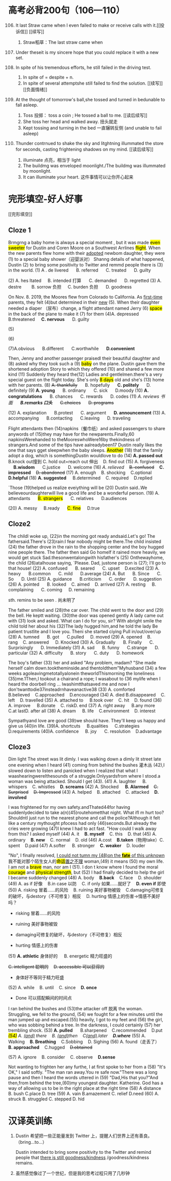 # 高考必背200句（106—110）

106. It last Straw came when l even failed to make or receive calls with it.[[投诉信]] [[续写]]
     
     1. Straw稻草：The last straw came when

107. Under theseit is my sincere hope that you could replace it with a
     new set.

108. In spite of his tremendous efforts, he still failed in the driving test.
     
     1. In spite of = despite + n.
     2. In spite of several attemptshe still failed to find the solution. [[续写]] [[负面情绪]]

109. At the thought of tomorrow's ball,she tossed and turned in bedunable to fall asleep.
     
     1. Toss 投掷： toss a coin ; He tossed a ball to me. [[读后续写]]
     2. She toss her head and walked away. 扭头就走
     3. Kept tossing and turning in the bed 一直辗转反侧 (and unable to fail asleep)

110. Thunder contrnued to shake the sky and litghtning illummated the store for seconds, casting frightening shadows on my mind. [[读后续写]]
     
     1. illuminate 点亮，相当于 light
     2. The buildmg was enveloped moonlight./The buildmg was illummated by moonlight.
     3. It can illuminate your heart. 这件事情可以让你开心起来

# 完形填空-好人好事

[[完形填空]]

## Cloze 1

Brmgrng a baby home is always a special moment , but it was made <mark>even sweeter</mark> for Dustin and Coren Moore on a Southwest Arrlines <mark>flight</mark>. When the new parents flew home with their <u>adopted</u> newbom daughter, they were (1) to a special baby shower（迎婴派对）
Shanng details of what happened, Dustin (2) to bring some positivity to Twitter and remmd people there is (3) in the world.
(1) A . de livered $\quad$ B. referred $\quad$ C. treated $\quad$ D. guilty

(2) A. hes ltated $\quad$B. intended 打算 $\quad$ C. demanded $\quad$ D. regretted
(3) A. destre   $\quad$ B. sorrow 负担$\quad$ C. burden 负担 $\quad$ D. goodness



On Nov. 8. 2019, the Moores flew from Colorado to California. As <u>first-time</u>
parents, they felt (4)but determined in their <u>new</u> (5). When their daughter needed a diaper （尿布）change, a flight attendant named Jerry (6) <mark>space</mark> in the back of the plane to make it (7) for them
(4)A. depressed $\quad$ B.threatened $\quad$**C. nervous** $\quad$ D. guilty

(5)

(6)

(7)A.obvious $\quad$ B.different $\quad$ C.worthwhile $\quad$ **D.convenient**


Then, Jenny and another passenger praisedl their beautiful daughter and (8) asked why they took such a (9) <mark>baby</mark> on the plane. Dustin gave them the shortened adoption Story to which they offered (10) and shared a few more kind (11) Suddenly they heard the(12) Ladies and gentlelmen.there's a very special guest on the flight today. She's only <mark>8 days</mark> old and she's (13) home with her parents. 
(8) ~~A. thankfully~~ $\quad$ B. hopefully $\quad$ **C. politely** $\quad$ D. definitely
(9) **A. young** $\quad$ B. ordinany $\quad$ C. sick $\quad$ D.moody
(10) **A. congratulations** $\quad$ B. chances $\quad$ C. rewards $\quad$ D. codes
(11) *A. reviews 书面* $\quad$ ***B.remarks  口头*** $\quad$ ~~C.choices~~ $\quad$ ~~D. programs~~

(12) A. explanation $\quad$ B.protest $\quad$ C. argument $\quad$ **D. announcement**
(13) A. accompanying $\quad$ B.contacting $\quad$ C.leaving $\quad$ D. traveling



Flight attendants then (14)napkins（餐巾纸）and asked passengers to
share anywords of (15)they may have for the newparents.Finally,60
napkinsWerehanded to theMooreswhoWere16by thekindness of
strangers.And some of the tips have aalreadybeen17
Dustin really likes the one that says gget sleepwhen the baby sleeps. <mark>Another</mark> (18) that the family adopt a dog, which is somethingDustin wouldlove to do
(14) **A. passed out**   B.knock out撞到 C. hold out=reach out 伸出$\quad$D. find out
(15) A. forgiveness $\quad$**B.wisdom** $\quad$ C.justice $\quad$ D. welcome
(16) *A. relieved*$\quad$~~B. confused~~$\quad$**C. impressed**$\quad$~~D. abandoned~~
(17) A. enough$\quad$B. shocking$\quad$C.optional$\quad$**D.helpful**
(18) **A. suggested**$\quad$ B.determined$\quad$C. required$\quad$D.replied



`Those  (19)helped us realize eveiything will be (20)
Dustin said..We believeourdaughterwill live a good life and be a wonderful
person.
(19) A. attendants $\quad$ <mark>B. strangers</mark> $\quad$ C. relatives $\quad$ D.audiences

(20) A. messy$\quad$ B.ready $\quad$ <mark>C. fine</mark> $\quad$D.true



## Cloze2



The childl woke up, (22)in the morning got ready andsaid.Let's go!
The fathersaid.There's (23)rain:I fear nobody might be there.The child
insisted (24) the father drove in the rain to the shopping center and the boy
hugged nine people there. The father then said Go homeIf it rained more heavily, we would get stuck Sad.thesonwentalongwith hisfather's (25)
Onthewayhome, the child (26)atalhouse saying, `Please.
Dad, justone person is (27); I'll go to that house!
(22) A. confused $\quad$ B. seared $\quad$ C. upset$\quad$D.excited
(23) A. heavy $\quad$ B.common $\quad$ C. mild $\quad$ D.average
(24) A. But $\quad$ B. Since $\quad$ C. So $\quad$ D. Until
(25) A. guidance $\quad$ B.criticism $\quad$ C. order $\quad$ D. suggestion
(26) A. pointed $\quad$ B. looked$\quad$C. aimed$\quad$D. arrived
(27) A. resting$\quad$ B. complaining $\quad$ C. coming $\quad$D. remaining

sth. remins to be seen . 尚未明了


The father smiled and (28)the car over. The child went to the door and (29) the bell. He keptt waiting. (30)the door was opened gently A lady came out with (31) look and asked.`What can I do for you, sir? With abright smile the child told her about his (32)The lady hugged him,and he told the lady Be patient trustlite and I love you. Theni she started ciying
Pull in/out/over/up
(28) A. tumned $\quad$ B. got $\quad$ C.pulled $\quad$D. moved
(29) A. opened$\quad$B. rang$\quad$C. answered$\quad$ D. Knocked
(30) A. Gradually $\quad$ B. Finally $\quad$ C. Surprisingly $\quad$ D. Immediately
(31) A. sad $\quad$ B. funny $\quad$ C.strange $\quad$ D. particular
(32) A. difficulty $\quad$ B. story $\quad$ C. duty $\quad$ D. homework



The boy's father (33) her and asked "Any problem, madam? "She
made herself calm down.tooktheminside.and thentoldthem"Myhusband (34)
a few weeks agoleavingmetotallyalonein theworldThismorning the
loneliness (35)me.1Then,I tookout a chairand a rope; I wasabout to (36
mylife when I heard the doorbell ring ... lwashimtthatsaved me and
now I don'twanttodie37insteadrnhaveanactive38
(33) A. comforted $\quad$B.believed$\quad$C.approached$\quad$D.encouraged
(34) A. died B.disappeared$\quad$C. left$\quad$D. travelled
(35) A. attached to $\quad$B.took over$\quad$C. hit$\quad$D. found
(36) A. improve $\quad$B.donate$\quad$C. riskD. end
(37) A. right away $\quad$B.any more$\quad$C.at lastD. after all
(38) A. dream $\quad$B. life$\quad$C.environment$\quad$D. interest



Sympathyand love are good (39)we should have. They'll keep us
happy and give us (40)in life.
(39)A. shortcuts$\quad$ B.qualities$\quad$ C.strategies$\quad$ D.requirements
(40)A. confidence$\quad$ B. joy $\quad$ C. resolution$\quad$D.advantage



## Cloze3

Dim light
The street was lit dimly.
I was walking down a dimly lit street late one evening when I heard (41)
coming from behind the bushes 灌木丛 (42),I slowed down to listen and panicked when I realized that what I waashearingwereIthesounds of a struggle.Onlyyardsfrom where I stood.a woman was being attacked. Should I get (43).
(41) A. laughter $\quad$B. whispers$\quad$C. whistles$\quad$**D. screams**
(42) A. Shocked $\quad$**B. Alarmed**$\quad$~~C. Surprised~~$\quad$~~D. Impressed~~
(43) A. helped$\quad$B. attached$\quad$C. attacked$\quad$**D. involved**


I was frightened for my own safety.andThated44for having
suddenlydecided to take a(n)(45)routehometthat night. What ifI m hurt
too? ShouldntI just run to the nearest phone and call the police?Although it felt like a century mythought pfocess had only (46)seconds.But already
the cries were growing (47)I knew I had to act fast. "How could I walk
away from this? I asked myself
(44) A. it$\quad$**B. myself**$\quad$C. this$\quad$D. that
(45) A. ordinary$\quad$**B. new**$\quad$C. normal$\quad$D. old
(46)  A.cost$\quad$**B.taken**（物用take）C. spent$\quad$D.paid
(47) A.softer $\quad$B. stronger$\quad$**C. weaker**$\quad$D. louder


"No", I finally resolved, <u>I could not tumn my (48)on the <mark>**fate**</mark> of this
unknown</u>我不能对那个陌生女人的<mark>命运<u></mark>置之不理</u> woman,(49) it means (50) my own life. I am not a <mark>brave</mark> man, nor am I (51). I don t know where I found the moral <mark>courage</mark> and <mark>physical strength</mark>, but (52) I had finally decided to help the girl I
became suddenly changed
(48) A. body$\quad$**B.back**$\quad$C.face$\quad$D. shoulder
(49) A. as if 好像$\quad$B.in case 以防$\quad$C. if only 如果……就好了$\quad$**D. even if** 即使
(50) A. risking 冒着……的风险$\quad$B. ruining 美好事物被毁$\quad$C.damaging可修复的破坏，与destory（不可修复）相反$\quad$D. hurting 情感上的伤害->情感不美好吗？

- risking 冒着……的风险

- ruining 美好事物被毁

- damaging可修复的破坏，与destory（不可修复）相反

- hurting 情感上的伤害

(51) **A. athletic** 身体好的 $\quad$B. energetic 精力旺盛的$\quad$

~~C. intelligent 聪明的~~$\quad$~~D. accessible 可以获得的~~ 

- 身体好不等同于精力旺盛

(52) A. while$\quad$B. until$\quad$C. since$\quad$**D. once**

- Done 可以搭配瞬间的时间点



I ran behind the bushes and (53)the attacker off 脱离 the woman. Struggling, we fell to the ground, (54) we fought for a few minutes until the man jumped up and escaped.(55) heavily, I got to my feet and (56) the girl, who was sobbing behind a tree. In the darkness, I could certainly (57) her trembling shock.
(53) **A. pulled** $\quad$ B.sharpened$\quad$C.recommended$\quad$D.put
<mark>*(54)*</mark> *A. <u>(and)</u> there*$\quad$*B. <u>(and)</u>then*$\quad$*C<u>(and)</u>.later*$\quad$***D.where***
(55) A. Walking$\quad$**B. Breathing**$\quad$C.Sobbing$\quad$D. Sighing
(56) A. found（走丢了）$\quad$**B. approached**$\quad$C.hugged$\quad$~~D.obtained~~

(57) A. ignore$\quad$B. consider$\quad$C. observe$\quad$**D.sense**



Not wanting to frighten her any furthe, I at first spoke to her from a (58) "It's OK," I said softly. "The man ran away.You re safe now."There was a long pause and then I heard the words uttered in (59) "Dad,His that you?"And then,from behind the tree,(60)my youngest daughter. Katherine. God has a way of allowing us to be in the right place at the right time
(58) A distance B. bush C.place D. tree
(59) A. vain B.amazement C. relief D.need
(60) A. struck B. struggled C. stepped D. hid



# 汉译英训练

1. Dustin 希望把一些正能量发到 Twitter 上，提醒人们世界上还有善良。（bring…to…）
   
   Dustin intended to bring some positivity to the Twitter and remind people that <u>there is still goodness/kindness</u> /goodness/kindness remains.

2. 虽然感觉像过了一个世纪，但是我的思考过程只用了几秒钟